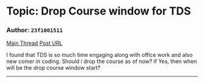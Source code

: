 # Topic: Drop Course window for TDS

### Author: `23f1001511`
[Main Thread](https://discourse.onlinedegree.iitm.ac.in/t/drop-course-window-for-tds/164737)
[Post URL](https://discourse.onlinedegree.iitm.ac.in/t/drop-course-window-for-tds/164737/1)

[post_number]: 1
I found that TDS is so much time engaging along with office work and also new comer in coding.
Should i drop the course as of now?
if Yes, then when will be the drop course window start?

---
